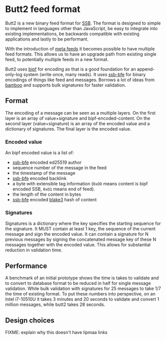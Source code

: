 # Butt2 feed format

Butt2 is a new binary feed format for [SSB]. The format is designed to
simple to implement in languages other than JavaScript, be easy to
integrate into existing implementations, be backwards compatible with
existing applications and lastly to be performant.

With the introduction of [meta feeds] it becomes possible to have
multiple feed formats. This allows us to have an upgrade path from
existing single feed, to potentially multiple feeds in a new format.

Butt2 uses [bipf] for encoding as that is a good foundation for an
append-only-log system (write once, many reads). It uses [ssb-bfe] for
binary encodings of things like feed and messages. Borrows a lot of
ideas from [bamboo] and supports bulk signatures for faster
validation.

## Format

The encoding of a message can be seen as a multiple layers. On the
first layer is an array of value+signature and
bipf-encoded-content. On the second layer (value+signature) is an
array of the encoded value and a dictionary of signatures. The final
layer is the encoded value.

### Encoded value

An bipf encoded value is a list of:

 - [ssb-bfe] encoded ed25519 author
 - sequence number of the message in the feed
 - the timestamp of the message
 - [ssb-bfe] encoded backlink
 - a byte with extensible tag information (`0xOO` means content is
   bipf encoded SSB, `0xO1` means end of feed).
 - the length of the content in bytes
 - [ssb-bfe] encoded [blake3] hash of content

### Signatures

Signatures is a dictionary where the key specifies the starting
sequence for the signature. It MUST contain at least 1 key, the
sequence of the current message and sign the encoded value. It can
contain a signature for N previous messages by signing the
concatenated message key of these N messages together with the encoded
value. This allows for substantial reduction in validation time.

## Performance

A benchmark of an initial prototype shows the time is takes to
validate and to convert to database format to be reduced in half for
single message validation. While bulk validation with signatures for
25 messages to take 1/7 the time of existing format. To put these
numbers into perspective, on an Intel i7-10510U it takes 3 minutes and
20 seconds to validate and convert 1 million messages, while butt2
takes 28 seconds.

## Design choices

FIXME: explain why this doesn't have lipmaa links


[SSB]: https://ssbc.github.io/scuttlebutt-protocol-guide/
[meta feeds]: https://github.com/ssb-ngi-pointer/ssb-meta-feeds-spec
[bipf]: https://github.com/ssbc/bipf
[bamboo]: https://github.com/AljoschaMeyer/bamboo/
[ssb-bfe]: https://github.com/ssb-ngi-pointer/ssb-bfe-spec
[blake3]: https://github.com/BLAKE3-team/BLAKE3
